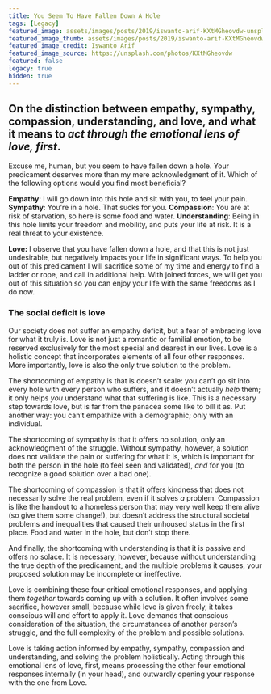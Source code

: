 ```yaml
---
title: You Seem To Have Fallen Down A Hole
tags: [Legacy]
featured_image: assets/images/posts/2019/iswanto-arif-KXtMGheovdw-unsplash.jpg
featured_image_thumb: assets/images/posts/2019/iswanto-arif-KXtMGheovdw-unsplash_thumbnail.jpg
featured_image_credit: Iswanto Arif
featured_image_source: https://unsplash.com/photos/KXtMGheovdw
featured: false
legacy: true
hidden: true
---
```


## On the distinction between empathy, sympathy, compassion, understanding, and love, and what it means to _act through the emotional lens of love, first_.
<!--more-->

Excuse me, human, but you seem to have fallen down a hole.
Your predicament deserves more than my mere acknowledgment of it.
Which of the following options would you find most beneficial?

**Empathy**: I will go down into this hole and sit with you, to feel your pain.
**Sympathy**: You’re in a hole. That sucks for you.
**Compassion**: You are at risk of starvation, so here is some food and water.
**Understanding**: Being in this hole limits your freedom and mobility, and puts your life at risk. It is a real threat to your existence.

**Love:**
I observe that you have fallen down a hole, and that this is not just undesirable, but negatively impacts your life in significant ways. To help you out of this predicament I will sacrifice some of my time and energy to find a ladder or rope, and call in additional help. With joined forces, we will get you out of this situation so you can enjoy your life with the same freedoms as I do now.

### The social deficit is love
Our society does not suffer an empathy deficit, but a fear of embracing love for what it truly is. Love is not just a romantic or familial emotion, to be reserved exclusively for the most special and dearest in our lives. Love is a holistic concept that incorporates elements of all four other responses. More importantly, love is also the only true solution to the problem.

The shortcoming of empathy is that is doesn’t scale: you can’t go sit into every hole with every person who suffers, and it doesn’t actually _help_ them; it only helps _you_ understand what that suffering is like. This is a necessary step towards love, but is far from the panacea some like to bill it as. Put another way: you can’t empathize with a demographic; only with an individual.

The shortcoming of sympathy is that it offers no solution, only an acknowledgment of the struggle. Without sympathy, however, a solution does not validate the pain or suffering for what it is, which is important for both the person in the hole (to feel seen and validated), _and_ for you (to recognize a good solution over a bad one).

The shortcoming of compassion is that it offers kindness that does not necessarily solve the real problem, even if it solves _a_ problem. Compassion is like the handout to a homeless person that may very well keep them alive (so give them some change!), but doesn’t address the structural societal problems and inequalities that caused their unhoused status in the first place. Food and water in the hole, but don’t stop there.

And finally, the shortcoming with understanding is that it is passive and offers no solace. It is necessary, however, because without understanding the true depth of the predicament, and the multiple problems it causes, your proposed solution may be incomplete or ineffective.

Love is combining these four critical emotional responses, and applying them _together_ towards coming up with a solution. It often involves some sacrifice, however small, because while love is given freely, it takes conscious will and effort to apply it. Love demands that conscious consideration of the situation, the circumstances of another person’s struggle, and the full complexity of the problem and possible solutions.

Love is taking action informed by empathy, sympathy, compassion and understanding, and solving the problem holistically. Acting through this emotional lens of love, first, means processing the other four emotional responses internally (in your head), and outwardly opening your response with the one from Love.
